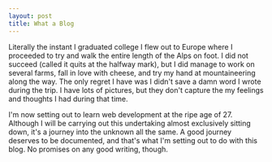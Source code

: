 ```yaml
---
layout: post
title: What a Blog
---
```


Literally the instant I graduated college I flew out to Europe where I proceeded to try and walk the entire length of the Alps on foot. I did not succeed (called it quits at the halfway mark), but I did manage to work on several farms, fall in love with cheese, and try my hand at mountaineering along the way. The only regret I have was I didn't save a damn word I wrote during the trip. I have lots of pictures, but they don't capture the my feelings and thoughts I had during that time.

I'm now setting out to learn web development at the ripe age of 27. Although I will be carrying out this undertaking almost exclusively sitting down, it's a journey into the unknown all the same. A good journey deserves to be documented, and that's what I'm setting out to do with this blog. No promises on any good writing, though.